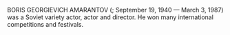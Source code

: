 BORIS GEORGIEVICH AMARANTOV (; September 19, 1940 — March 3, 1987) was a Soviet variety actor, actor and director. He won many international competitions and festivals.
